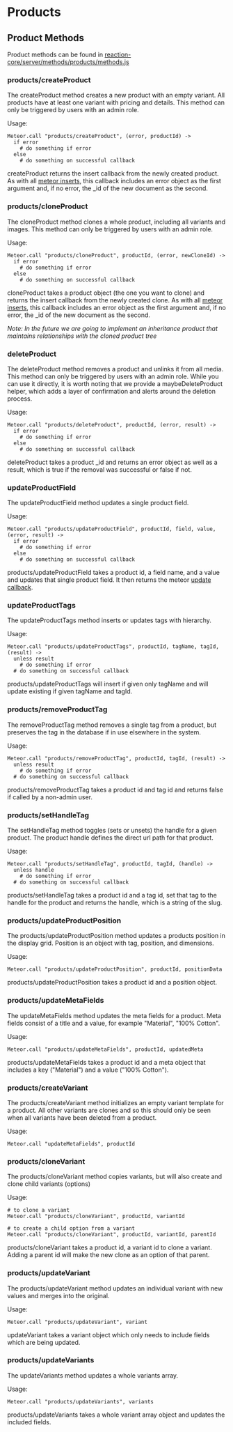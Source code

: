 # Products
## Product Methods
Product methods can be found in [reaction-core/server/methods/products/methods.js](https://github.com/reactioncommerce/reaction/blob/development/packages/reaction-core/server/methods/products.js)

### products/createProduct
The createProduct method creates a new product with an empty variant. All products have at least one variant with pricing and details. This method can only be triggered by users with an admin role.

Usage:

```
Meteor.call "products/createProduct", (error, productId) ->
  if error
    # do something if error
  else
    # do something on successful callback
```

createProduct returns the insert callback from the newly created product. As with all [meteor inserts](https://docs.meteor.com/#insert), this callback includes an error object as the first argument and, if no error, the _id of the new document as the second.

### products/cloneProduct
The cloneProduct method clones a whole product, including all variants and images. This method can only be triggered by users with an admin role.

Usage:

```
Meteor.call "products/cloneProduct", productId, (error, newCloneId) ->
  if error
    # do something if error
  else
    # do something on successful callback
```

cloneProduct takes a product object (the one you want to clone) and returns the insert callback from the newly created clone. As with all [meteor inserts](https://docs.meteor.com/#insert), this callback includes an error object as the first argument and, if no error, the _id of the new document as the second.

_Note: In the future we are going to implement an inheritance product that maintains relationships with the cloned product tree_

### deleteProduct
The deleteProduct method removes a product and unlinks it from all media. This method can only be triggered by users with an admin role. While you can use it directly, it is worth noting that we provide a maybeDeleteProduct helper, which adds a layer of confirmation and alerts around the deletion process.

Usage:

```
Meteor.call "products/deleteProduct", productId, (error, result) ->
  if error
    # do something if error
  else
    # do something on successful callback
```

deleteProduct takes a product _id and returns an error object as well as a result, which is true if the removal was successful or false if not.

### updateProductField
The updateProductField method updates a single product field.

Usage:

```
Meteor.call "products/updateProductField", productId, field, value, (error, result) ->
  if error
    # do something if error
  else
    # do something on successful callback
```

products/updateProductField takes a product id, a field name, and a value and updates that single product field. It then returns the meteor [update callback](https://docs.meteor.com/#update).

### updateProductTags
The updateProductTags method inserts or updates tags with hierarchy.

Usage:

```
Meteor.call "products/updateProductTags", productId, tagName, tagId, (result) ->
  unless result
    # do something if error
  # do something on successful callback
```

products/updateProductTags will insert if given only tagName and will update existing if given tagName and tagId.

### products/removeProductTag
The removeProductTag method removes a single tag from a product, but preserves the tag in the database if in use elsewhere in the system.

Usage:

```
Meteor.call "products/removeProductTag", productId, tagId, (result) ->
  unless result
    # do something if error
  # do something on successful callback
```

products/removeProductTag takes a product id and tag id and returns false if called by a non-admin user.

### products/setHandleTag
The setHandleTag method toggles (sets or unsets) the handle for a given product. The product handle defines the direct url path for that product.

Usage:

```
Meteor.call "products/setHandleTag", productId, tagId, (handle) ->
  unless handle
    # do something if error
  # do something on successful callback
```

products/setHandleTag takes a product id and a tag id, set that tag to the handle for the product and returns the handle, which is a string of the slug.

### products/updateProductPosition
The products/updateProductPosition method updates a products position in the display grid. Position is an object with tag, position, and dimensions.

Usage:

```
Meteor.call "products/updateProductPosition", productId, positionData
```

products/updateProductPosition takes a product id and a position object.

### products/updateMetaFields
The updateMetaFields method updates the meta fields for a product. Meta fields consist of a title and a value, for example "Material", "100% Cotton".

Usage:

```
Meteor.call "products/updateMetaFields", productId, updatedMeta
```

products/updateMetaFields takes a product id and a meta object that includes a key ("Material") and a value ("100% Cotton").

### products/createVariant
The products/createVariant method initializes an empty variant template for a product. All other variants are clones and so this should only be seen when all variants have been deleted from a product.

Usage:

```
Meteor.call "updateMetaFields", productId
```

### products/cloneVariant
The products/cloneVariant method copies variants, but will also create and clone child variants (options)

Usage:

```
# to clone a variant
Meteor.call "products/cloneVariant", productId, variantId

# to create a child option from a variant
Meteor.call "products/cloneVariant", productId, variantId, parentId
```

products/cloneVariant takes a product id, a variant id to clone a variant. Adding a parent id will make the new clone as an option of that parent.

### products/updateVariant
The products/updateVariant method updates an individual variant with new values and merges into the original.

Usage:

```
Meteor.call "products/updateVariant", variant
```

updateVariant takes a variant object which only needs to include fields which are being updated.

### products/updateVariants
The updateVariants method updates a whole variants array.

Usage:

```
Meteor.call "products/updateVariants", variants
```

products/updateVariants takes a whole variant array object and updates the included fields.
